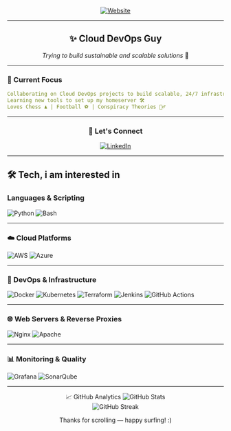 
<div align="center">

[![Website](https://img.shields.io/badge/🌐_Portfolio-yashaswi.dev-ff6b6b?style=for-the-badge&labelColor=4ecdc4)](https://yashaswi.dev)

</div>

---

<div align="center">

## ✨ Cloud DevOps Guy

*Trying to build sustainable and scalable solutions* 🚀

</div>

---

### 🎯 Current Focus

```yaml
Collaborating on Cloud DevOps projects to build scalable, 24/7 infrastructure 🌐
Learning new tools to set up my homeserver 🛠️
Loves Chess ♟️ | Football ⚽ | Conspiracy Theories 🕵️‍♂️
```

---

<div align="center">

### 🤝 Let's Connect

[![LinkedIn](https://img.shields.io/badge/LinkedIn-Connect_with_me-0077B5?style=for-the-badge&logo=linkedin&logoColor=white)](https://linkedin.com/in/yashaswi-tiwari-5423211a8/)

</div>

---

## 🛠️ Tech, i am interested in

### Languages & Scripting

![Python](https://img.shields.io/badge/Python-FFD43B?style=for-the-badge&logo=python&logoColor=blue)
![Bash](https://img.shields.io/badge/Bash_Script-4EAA25?style=for-the-badge&logo=gnu-bash&logoColor=white)

---

### ☁️ Cloud Platforms

![AWS](https://img.shields.io/badge/Amazon_AWS-FF9900?style=for-the-badge&logo=amazonaws&logoColor=white)
![Azure](https://img.shields.io/badge/Microsoft_Azure-0078D4?style=for-the-badge&logo=microsoft-azure&logoColor=white)

---

### 🔧 DevOps & Infrastructure

![Docker](https://img.shields.io/badge/Docker-2CA5E0?style=for-the-badge&logo=docker&logoColor=white)
![Kubernetes](https://img.shields.io/badge/Kubernetes-326ce5?style=for-the-badge&logo=kubernetes&logoColor=white)
![Terraform](https://img.shields.io/badge/Terraform-623CE4?style=for-the-badge&logo=terraform&logoColor=white)
![Jenkins](https://img.shields.io/badge/Jenkins-D24939?style=for-the-badge&logo=jenkins&logoColor=white)
![GitHub Actions](https://img.shields.io/badge/GitHub_Actions-2088FF?style=for-the-badge&logo=github-actions&logoColor=white)

---

### 🌐 Web Servers & Reverse Proxies

![Nginx](https://img.shields.io/badge/Nginx-009639?style=for-the-badge&logo=nginx&logoColor=white)
![Apache](https://img.shields.io/badge/Apache-D22128?style=for-the-badge&logo=apache&logoColor=white)

---

### 📊 Monitoring & Quality

![Grafana](https://img.shields.io/badge/Grafana-F46800?style=for-the-badge&logo=grafana&logoColor=white)
![SonarQube](https://img.shields.io/badge/SonarQube-4E9BCD?style=for-the-badge&logo=sonarqube&logoColor=white)

---

<div align="center">

📈 GitHub Analytics
<img src="https://github-readme-stats.vercel.app/api?username=yashaswi29&theme=react&hide_border=true&include_all_commits=true&count_private=true&show_icons=true&icon_color=00d9ff&title_color=00d9ff&text_color=ffffff&bg_color=0d1117" alt="GitHub Stats" />
<br/>
<img src="https://streak-stats.demolab.com/?user=yashaswi29&theme=react&hide_border=true&background=0d1117&stroke=00d9ff&ring=00d9ff&fire=ff6b6b&currStreakLabel=ffffff&currStreakNum=ffffff" alt="GitHub Streak" />
</div>

<p align="center">Thanks for scrolling — happy surfing! :)</p>
